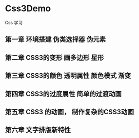 # Css3Demo
Css 学习

## 第一章 环境搭建  伪类选择器  伪元素
## 第二章 CSS3的变形 画多边形 星形
## 第三章 CSS3的颜色 透明属性  颜色模式  渐变
## 第四章 CSS3的过度属性  简单的过渡动画
## 第五章 CSS3 的动画， 制作复杂的CSS3动画
## 第六章 文字排版新特性
